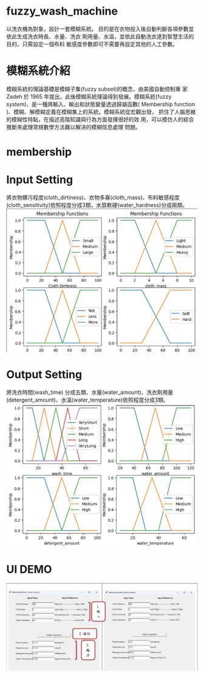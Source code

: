 # fuzzy_wash_machine
以洗衣機為對象，設計一套模糊系統。
目的是在衣物投入後自動判斷各項參數並依此生成洗衣時長、水量、洗衣
劑用量、水溫，並依此自動洗衣達到智慧生活的目的，只需設定一個布料
敏感度參數即可不需要再設定其他的人工參數。
# 模糊系統介紹 
模糊系統的理論基礎是模糊子集(fuzzy subset)的概念，由美國自動控制專
家 Zadeh 於 1965 年提出，此後模糊系統理論得到發展。模糊系統(fuzzy 
system)，是一種將輸入、輸出和狀態變量透過歸屬函數( Membership 
function )、模糊、解模糊定義在模糊集上的系統。模糊系統從宏觀出發，
抓住了人腦思維的模糊性特點，在描述高階知識與行為方面發揮很好的效
用，可以模仿人的綜合推斷來處理常規數學方法難以解決的模糊信息處理
問題。
# membership 
# Input Setting
將衣物髒污程度(cloth_dirtiness)、衣物多寡(cloth_mass)、布料敏感程度
(cloth_sensitivity)依照程度分成3類，水質軟硬(water_hardness)分成兩類。 
![Image](./fuzzy_img/membership_input.jpg)
# Output Setting
將洗衣時間(wash_time) 分成五類、水量(water_amount)、洗衣劑用量
(detergent_amount)、水溫(water_temperature)依照程度分成3類。 
![Image](./fuzzy_img/membership_output.jpg)
# UI DEMO
![Image](./fuzzy_img/demo_ui.jpg)
